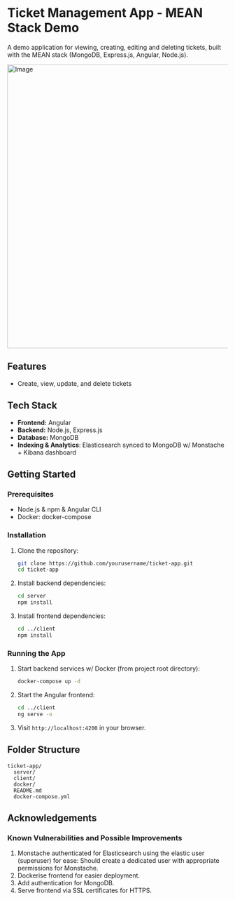 # Ticket Management App - MEAN Stack Demo

A demo application for viewing, creating, editing and deleting tickets, built with the MEAN stack (MongoDB, Express.js, Angular, Node.js).

<img width="1265" height="647" alt="Image" src="https://github.com/user-attachments/assets/c4541e3b-c4b4-4ccf-8f44-03f2b0374922" />

## Features

- Create, view, update, and delete tickets

## Tech Stack

- **Frontend:** Angular
- **Backend:** Node.js, Express.js
- **Database:** MongoDB
- **Indexing & Analytics**: Elasticsearch synced to MongoDB w/ Monstache  + Kibana dashboard

## Getting Started

### Prerequisites

- Node.js & npm & Angular CLI 
- Docker: docker-compose

### Installation

1. Clone the repository:
    ```bash
    git clone https://github.com/yourusername/ticket-app.git
    cd ticket-app
    ```

2. Install backend dependencies:
    ```bash
    cd server
    npm install
    ```

3. Install frontend dependencies:
    ```bash
    cd ../client
    npm install
    ```

### Running the App

1. Start backend services w/ Docker (from project root directory):
    ```bash
    docker-compose up -d
    ```

2. Start the Angular frontend:
    ```bash
    cd ../client
    ng serve -o
    ```

4. Visit `http://localhost:4200` in your browser.

## Folder Structure

```
ticket-app/
  server/
  client/
  docker/
  README.md
  docker-compose.yml
```
## Acknowledgements

### Known Vulnerabilities and Possible Improvements

1. Monstache authenticated for Elasticsearch using the elastic user (superuser) for ease: Should create a dedicated user with appropriate permissions for Monstache.
2. Dockerise frontend for easier deployment.
3. Add authentication for MongoDB.
4. Serve frontend via SSL certificates for HTTPS.


